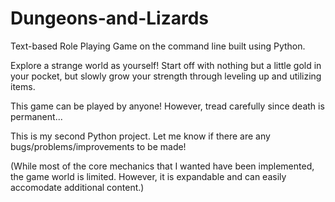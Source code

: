 # Dungeons-and-Lizards

Text-based Role Playing Game on the command line built using Python.

Explore a strange world as yourself! Start off with nothing but a little gold in your pocket, but slowly grow your strength through leveling up and utilizing items. 

This game can be played by anyone! However, tread carefully since death is permanent...

This is my second Python project.
Let me know if there are any bugs/problems/improvements to be made!

(While most of the core mechanics that I wanted have been implemented, the game world is limited. However, it is expandable and can easily accomodate additional content.)
